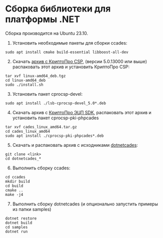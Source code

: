 Сборка библиотеки для платформы .NET
===
Сборка производится на Ubuntu 23.10.

1. Установить необходимые пакеты для сборки ccades:
```
sudo apt install cmake build-essential libboost-all-dev 
```
2. Скачать [архив с КриптоПро CSP](https://cryptopro.ru/products/csp/downloads), 
(версии 5.0.13000 или выше) распаковать этот архив и установить КриптоПро CSP:
```
tar xvf linux-amd64_deb.tgz
cd linux-amd64_deb
sudo ./install.sh
```
3. Установить пакет cprocsp-devel:
```
sudo apt install ./lsb-cprocsp-devel_5.0*.deb
```
4. Cкачать архив с [КриптоПро ЭЦП SDK](https://cryptopro.ru/products/cades/downloads), 
распаковать этот архив и установить пакет cprocsp-pki-phpcades 
```
tar xvf cades_linux_amd64.tar.gz
cd cades_linux_amd64
sudo apt install ./cprocsp-pki-phpcades*.deb
```
5. Скачать и распаковать архив с исходниками [dotnetcades]():
```
git clone <link>
cd dotnetcades_*
```
6. Выполнить сборку ccades:
```
cd ccades
mkdir build
cd build
cmake ..
make -j4
```
7. Выполнить сборку dotnetcades (и опционально запустить примеры из папки samples)
```
dotnet restore
dotnet build
cd samples
dotnet run
```

